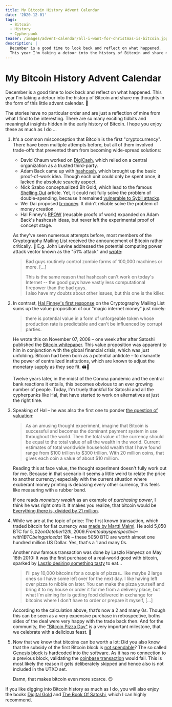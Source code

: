 ```yaml
---
title: My Bitcoin History Advent Calendar
date: '2020-12-01'
tags:
  - Bitcoin
  - History
  - Cypherpunk
teaser: /images/advent-calendar/all-i-want-for-christmas-is-bitcoin.jpg
description: |
  December is a good time to look back and reflect on what happened.
  This year I'm taking a detour into the history of Bitcoin and share my thoughts in the form of this little advent calendar.
---
```

# My Bitcoin History Advent&nbsp;Calendar

December is a good time to look back and reflect on what happened.
This year I'm taking a detour into the history of Bitcoin and share my thoughts in the form of this little advent calendar. 🎄

The stories have no particular order and are just a reflection of mine from what I find to be interesting.
There are so many exciting tidbits and meaningful insights hidden in the early history of Bitcoin.
I hope you enjoy these as much as I do …

<script>
  const now = new Date()
  const y = now.getFullYear()
  const m = now.getMonth()
  if (y == 2020 && m <= 11) {
    const d = now.getDay()
    const css = `.advent-calendar ol > li:nth-child(n+${d}) { display: none; } `
    const style = document.createElement('style')
    style.type = 'text/css'
    style.appendChild(document.createTextNode(css))
    document.head.appendChild(style)
  }
</script>

<div class="advent-calendar">

1. It's a common misconception that Bitcoin is the first "cryptocurrency". There have been multiple attempts before, but all of them involved trade-offs that prevented them from becoming wide-spread solutions:

    - David Chaum worked on [DigiCash](https://www.chaum.com/ecash/), which relied on a central organization as a trusted third-party.
    - Adam Back came up with [hashcash](http://www.hashcash.org/), which brought up the basic proof-of-work idea.
      Though each unit could only be spent once, it lacked the absolute scarcity aspect.
    - Nick Szabo conceptualized Bit Gold, which lead to the famous [Shelling Out](https://nakamotoinstitute.org/shelling-out/) article.
      Yet, it could not fully solve the problem of double-spending, because it remained [vulnerable to Sybil attacks](http://unenumerated.blogspot.com/2009/05/liar-resistant-government.html).
    - Wei Dai proposed [b-money](https://nakamotoinstitute.org/b-money/). It didn't reliable solve the problem of money creation.
    - Hal Finney's [RPOW](https://nakamotoinstitute.org/finney/rpow/index.html) (reusable proofs of work) expanded on Adam Back's hashcash ideas,
      but never left the experimental proof of concept stage.

    As they've seen numerous attempts before, most members of the Cryptography Mailing List received the announcement of Bitcoin rather critically. 🧐
    E.g. John Levine addressed the potential computing power attack vector known as the "51% attack" and [wrote](https://satoshi.nakamotoinstitute.org/emails/cryptography/threads/1/#014817):

    > Bad guys routinely control zombie farms of 100,000 machines or more. […]<br>
    >
    >  This is the same reason that hashcash can't work on today's Internet -- the good guys have vastly less computational firepower than the bad guys. <br>
    > I also have my doubts about other issues, but this one is the killer.

2. In contrast, [Hal Finney's first response](https://satoshi.nakamotoinstitute.org/emails/cryptography/threads/1/#014827) on the Cryptography Mailing List sums up the value proposition of our "magic internet money" just nicely:

    > there is potential value in a form of unforgeable token whose production rate is predictable and can't be influenced by corrupt parties.

    He wrote this on November 07, 2008 – one week after after Satoshi published the [Bitcoin whitepaper](http://www.bitcoin.org/bitcoin.pdf).
    This value proposition was apparent to him in conjunction with the global financial crisis, which was just unfolding.
    Bitcoin had been born as a potential antidote – to dismantle the power of centralized institutions, which are known to adjust the monetary supply as they see fit. 🖨💸

    Twelve years later, in the midst of the Corona pandemic and the central bank reactions it entails, this becomes obvious to an ever growing number of people.
    Today, I'm truely thankful for Satoshi and all the cypherpunks like Hal, that have started to work on alternatives at just the right time.

3. Speaking of Hal – he was also the first one to ponder [the question of valuation](https://satoshi.nakamotoinstitute.org/emails/cryptography/threads/2/#015004):

    > As an amusing thought experiment, imagine that Bitcoin is successful and becomes the dominant payment system in use throughout the world.
    > Then the total value of the currency should be equal to the total value of all the wealth in the world.
    > Current estimates of total worldwide household wealth that I have found range from $100 trillion to $300 trillion.
    > With 20 million coins, that gives each coin a value of about $10 million.

    Reading this at face value, the thought experiment doesn't fully work out for me.
    Because in that scenario it seems a little weird to relate the price to another currency;
    especially with the current situation where exuberant money printing is debasing every other currency, this feels like measuring with a rubber band.

    If one reads *monetary wealth* as an example of *purchasing power*, I think he was right onto it:
    It makes you realize, that bitcoin would be [Everything there is, divided by 21 million](https://www.youtube.com/watch?v=2pDlaOGA2ac).

4. While we are at the topic of price:
    The first known transaction, which traded bitcoin for fiat currency was [made by Martti Malmi](https://twitter.com/marttimalmi/status/423455561703624704).
    He sold 5,050 BTC for $5,02 on October 12th, 2009.
    From todays perspective – with 1 BTC being priced at ~$19k – these 5050 BTC are worth almost one hundred million US Dollar.
    Yes, that's a 1 and many 0s.

    Another now famous transaction was done by Laszlo Hanyecz on May 18th 2010:
    It was the first purchase of a real-world good with bitcoin, sparked by [Laszlo desiring something tasty](https://bitcointalk.org/index.php?topic=137.0) to eat…

    > I'll pay 10,000 bitcoins for a couple of pizzas.. like maybe 2 large ones so I have some left over for the next day.
    > I like having left over pizza to nibble on later.
    > You can make the pizza yourself and bring it to my house or order it for me from a delivery place,
    > but what I'm aiming for is getting food delivered in exchange for bitcoins where I don't have to order or prepare it myself, […]

    According to the calculation above, that’s now a 2 and many 0s.
    Though this can be seen as a very expensive purchase in retrospective, boths sides of the deal were very happy with the trade back then.
    And for the community, the ["Bitcoin Pizza Day"](https://happybitcoinpizzaday.com/) is a very important milestone, that we celebrate with a delicious feast. 🍕

5. Now that we know that bitcoins can be worth a lot:
   Did you also know that the subsidy of the first Bitcoin block is [not spendable](https://github.com/bitcoin/bitcoin/blob/b549cb1bd2cc4c6d7daeccdd06915bec590e90ca/src/validation.cpp#L1960)?
    The so called [Genesis block](https://en.bitcoin.it/wiki/Genesis_block) is hardcoded into the software.
    As it has no connection to a previous block, validating the [coinbase transaction](https://en.bitcoin.it/wiki/Coinbase) would fail.
    This is most likely the reason it gets deliberately skipped and hence also is not included in the UTXO set.

    Damn, that makes bitcoin even more scarce. 😉

</div>

If you like digging into Bitcoin history as much as I do, you will also enjoy the books
[Digital Gold](https://www.amazon.com/Digital-Gold-Untold-Story-Bitcoin/dp/0241180996/ref=as_li_ss_tl?__mk_de_DE=%C3%85M%C3%85%C5%BD%C3%95%C3%91&dchild=1&qid=1606989130&sr=8-3&linkCode=ll1&tag=innovatedde-21&linkId=7f9b5a88c14b3e7653de934585d38c79) and
[The Book Of Satoshi](https://www.amazon.com/Book-Satoshi-Collected-Writings-Nakamoto/dp/0996061312/ref=as_li_ss_tl?__mk_de_DE=%C3%85M%C3%85%C5%BD%C3%95%C3%91&dchild=1&qid=1606989372&sr=8-1&linkCode=ll1&tag=innovatedde-21&linkId=c7cafc40f4ee2125d61bcdeb459128cb), which I can highly recommend.
